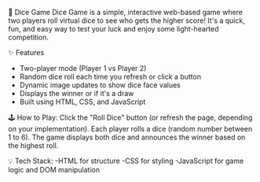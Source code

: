 🎲 Dice Game
Dice Game is a simple, interactive web-based game where two players roll virtual dice to see who gets the higher score! It's a quick, fun, and easy way to test your luck and enjoy some light-hearted competition.

✨ Features
- Two-player mode (Player 1 vs Player 2)
- Random dice roll each time you refresh or click a button
- Dynamic image updates to show dice face values
- Displays the winner or if it's a draw
- Built using HTML, CSS, and JavaScript

🕹️ How to Play:
Click the "Roll Dice" button (or refresh the page, depending on your implementation).
Each player rolls a dice (random number between 1 to 6).
The game displays both dice and announces the winner based on the highest roll.

💡 Tech Stack:
-HTML for structure
-CSS for styling
-JavaScript for game logic and DOM manipulation

